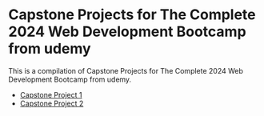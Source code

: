 # Capstone Projects for The Complete 2024 Web Development Bootcamp from udemy
This is a compilation of Capstone Projects for The Complete 2024 Web Development Bootcamp from udemy. 

<ul>
<li><a href="./CapstoneProject1/index.html">Capstone Project 1</a></li>
<li><a href="./CapstoneProject2/index.html">Capstone Project 2</a></li>
</ul>
